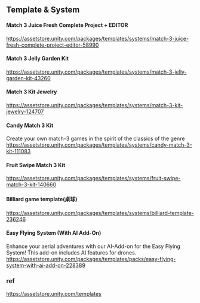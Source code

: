 ## Template & System

#### Match 3 Juice Fresh Complete Project + EDITOR

https://assetstore.unity.com/packages/templates/systems/match-3-juice-fresh-complete-project-editor-58990

#### Match 3 Jelly Garden Kit
https://assetstore.unity.com/packages/templates/systems/match-3-jelly-garden-kit-43260

#### Match 3 Kit Jewelry

https://assetstore.unity.com/packages/templates/systems/match-3-kit-jewelry-124707

#### Candy Match 3 Kit

Create your own match-3 games in the spirit of the classics of the genre \
https://assetstore.unity.com/packages/templates/systems/candy-match-3-kit-111083

#### Fruit Swipe Match 3 Kit
https://assetstore.unity.com/packages/templates/systems/fruit-swipe-match-3-kit-140660

#### Billiard game template(桌球)
https://assetstore.unity.com/packages/templates/systems/billiard-template-236246


#### Easy Flying System (With AI Add-On)
Enhance your aerial adventures with our AI-Add-on for the Easy Flying System! This add-on includes AI features for drones. \
https://assetstore.unity.com/packages/templates/packs/easy-flying-system-with-ai-add-on-228389

### ref 
https://assetstore.unity.com/templates
